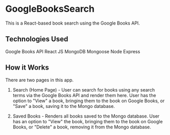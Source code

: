 # GoogleBooksSearch
This is a React-based book search using the Google Books API.

## Technologies Used
Google Books API
React JS
MongoDB
Mongoose
Node
Express

## How it Works
There are two pages in this app.

1) Search (Home Page) - User can search for books using any search terms via the Google Books API and render them here. User has the option to "View" a book, bringing them to the book on Google Books, or "Save" a book, saving it to the Mongo database.

2) Saved Books - Renders all books saved to the Mongo database. User has an option to "View" the book, bringing them to the book on Google Books, or "Delete" a book, removing it from the Mongo database.
